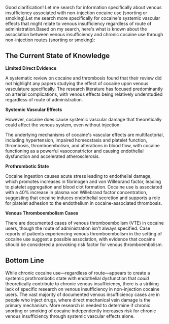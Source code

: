  Good clarification! Let me search for information specifically about venous insufficiency associated with non-injection cocaine use (snorting or smoking).Let me search more specifically for cocaine's systemic vascular effects that might relate to venous insufficiency regardless of route of administration.Based on my search, here's what is known about the association between venous insufficiency and chronic cocaine use through non-injection routes (snorting or smoking):

## The Current State of Knowledge

**Limited Direct Evidence**

A systematic review on cocaine and thrombosis found that their review did not highlight any papers studying the effect of cocaine upon venous vasculature specifically. The research literature has focused predominantly on arterial complications, with venous effects being relatively understudied regardless of route of administration.

**Systemic Vascular Effects**

However, cocaine does cause systemic vascular damage that theoretically could affect the venous system, even without injection:

The underlying mechanisms of cocaine's vascular effects are multifactorial, including hypertension, impaired homeostasis and platelet function, thrombosis, thromboembolism, and alterations in blood flow, with cocaine functioning as a powerful vasoconstrictor and causing endothelial dysfunction and accelerated atherosclerosis.

**Prothrombotic State**

Cocaine ingestion causes acute stress leading to endothelial damage, which promotes increases in fibrinogen and von Willebrand factor, leading to platelet aggregation and blood clot formation. Cocaine use is associated with a 40% increase in plasma von Willebrand factor concentration, suggesting that cocaine induces endothelial secretion and supports a role for platelet adhesion to the endothelium in cocaine-associated thrombosis.

**Venous Thromboembolism Cases**

There are documented cases of venous thromboembolism (VTE) in cocaine users, though the route of administration isn't always specified. Case reports of patients experiencing venous thromboembolism in the setting of cocaine use suggest a possible association, with evidence that cocaine should be considered a provoking risk factor for venous thromboembolism.

## Bottom Line

While chronic cocaine use—regardless of route—appears to create a systemic prothrombotic state with endothelial dysfunction that *could* theoretically contribute to chronic venous insufficiency, there is a striking lack of specific research on venous insufficiency in non-injection cocaine users. The vast majority of documented venous insufficiency cases are in people who inject drugs, where direct mechanical vein damage is the primary mechanism. More research is needed to determine if chronic snorting or smoking of cocaine independently increases risk for chronic venous insufficiency through systemic vascular effects alone.



